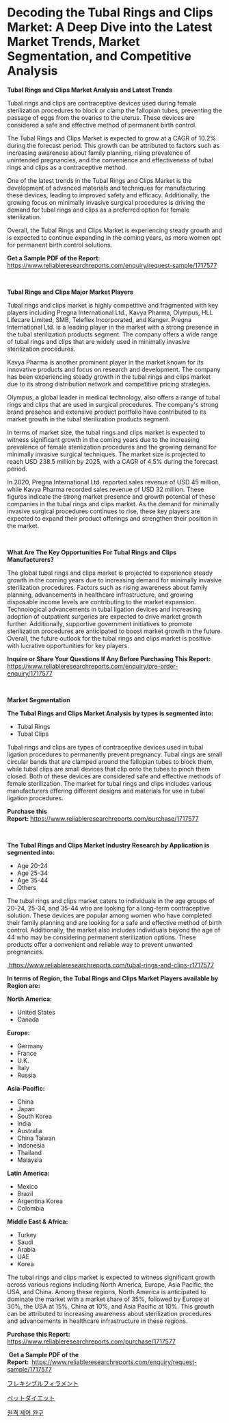 <p><h1>Decoding the Tubal Rings and Clips Market: A Deep Dive into the Latest Market Trends, Market Segmentation, and Competitive Analysis</h1></p><p><strong>Tubal Rings and Clips Market Analysis and Latest Trends</strong></p>
<p><p>Tubal rings and clips are contraceptive devices used during female sterilization procedures to block or clamp the fallopian tubes, preventing the passage of eggs from the ovaries to the uterus. These devices are considered a safe and effective method of permanent birth control.</p><p>The Tubal Rings and Clips Market is expected to grow at a CAGR of 10.2% during the forecast period. This growth can be attributed to factors such as increasing awareness about family planning, rising prevalence of unintended pregnancies, and the convenience and effectiveness of tubal rings and clips as a contraceptive method.</p><p>One of the latest trends in the Tubal Rings and Clips Market is the development of advanced materials and techniques for manufacturing these devices, leading to improved safety and efficacy. Additionally, the growing focus on minimally invasive surgical procedures is driving the demand for tubal rings and clips as a preferred option for female sterilization.</p><p>Overall, the Tubal Rings and Clips Market is experiencing steady growth and is expected to continue expanding in the coming years, as more women opt for permanent birth control solutions.</p></p>
<p><strong>Get a Sample PDF of the Report:&nbsp;</strong> <a href="https://www.reliableresearchreports.com/enquiry/request-sample/1717577">https://www.reliableresearchreports.com/enquiry/request-sample/1717577</a></p>
<p>&nbsp;</p>
<p><strong>Tubal Rings and Clips Major Market Players</strong></p>
<p><p>Tubal rings and clips market is highly competitive and fragmented with key players including Pregna International Ltd., Kavya Pharma, Olympus, HLL Lifecare Limited, SMB, Teleflex Incorporated, and Kanger. Pregna International Ltd. is a leading player in the market with a strong presence in the tubal sterilization products segment. The company offers a wide range of tubal rings and clips that are widely used in minimally invasive sterilization procedures.</p><p>Kavya Pharma is another prominent player in the market known for its innovative products and focus on research and development. The company has been experiencing steady growth in the tubal rings and clips market due to its strong distribution network and competitive pricing strategies.</p><p>Olympus, a global leader in medical technology, also offers a range of tubal rings and clips that are used in surgical procedures. The company's strong brand presence and extensive product portfolio have contributed to its market growth in the tubal sterilization products segment.</p><p>In terms of market size, the tubal rings and clips market is expected to witness significant growth in the coming years due to the increasing prevalence of female sterilization procedures and the growing demand for minimally invasive surgical techniques. The market size is projected to reach USD 238.5 million by 2025, with a CAGR of 4.5% during the forecast period.</p><p>In 2020, Pregna International Ltd. reported sales revenue of USD 45 million, while Kavya Pharma recorded sales revenue of USD 32 million. These figures indicate the strong market presence and growth potential of these companies in the tubal rings and clips market. As the demand for minimally invasive surgical procedures continues to rise, these key players are expected to expand their product offerings and strengthen their position in the market.</p></p>
<p>&nbsp;</p>
<p><strong>What Are The Key Opportunities For Tubal Rings and Clips Manufacturers?</strong></p>
<p><p>The global tubal rings and clips market is projected to experience steady growth in the coming years due to increasing demand for minimally invasive sterilization procedures. Factors such as rising awareness about family planning, advancements in healthcare infrastructure, and growing disposable income levels are contributing to the market expansion. Technological advancements in tubal ligation devices and increasing adoption of outpatient surgeries are expected to drive market growth further. Additionally, supportive government initiatives to promote sterilization procedures are anticipated to boost market growth in the future. Overall, the future outlook for the tubal rings and clips market is positive with lucrative opportunities for key players.</p></p>
<p><strong>Inquire or Share Your Questions If Any Before Purchasing This Report:</strong> <a href="https://www.reliableresearchreports.com/enquiry/pre-order-enquiry/1717577">https://www.reliableresearchreports.com/enquiry/pre-order-enquiry/1717577</a></p>
<p>&nbsp;</p>
<p><strong>Market Segmentation</strong></p>
<p><strong>The Tubal Rings and Clips Market Analysis by types is segmented into:</strong></p>
<p><ul><li>Tubal Rings</li><li>Tubal Clips</li></ul></p>
<p><p>Tubal rings and clips are types of contraceptive devices used in tubal ligation procedures to permanently prevent pregnancy. Tubal rings are small circular bands that are clamped around the fallopian tubes to block them, while tubal clips are small devices that clip onto the tubes to pinch them closed. Both of these devices are considered safe and effective methods of female sterilization. The market for tubal rings and clips includes various manufacturers offering different designs and materials for use in tubal ligation procedures.</p></p>
<p><strong>Purchase this Report:&nbsp;</strong><a href="https://www.reliableresearchreports.com/purchase/1717577">https://www.reliableresearchreports.com/purchase/1717577</a></p>
<p>&nbsp;</p>
<p><strong>The Tubal Rings and Clips Market Industry Research by Application is segmented into:</strong></p>
<p><ul><li>Age 20-24</li><li>Age 25-34</li><li>Age 35-44</li><li>Others</li></ul></p>
<p><p>The tubal rings and clips market caters to individuals in the age groups of 20-24, 25-34, and 35-44 who are looking for a long-term contraceptive solution. These devices are popular among women who have completed their family planning and are looking for a safe and effective method of birth control. Additionally, the market also includes individuals beyond the age of 44 who may be considering permanent sterilization options. These products offer a convenient and reliable way to prevent unwanted pregnancies.</p></p>
<p><a href="https://www.reliableresearchreports.com/tubal-rings-and-clips-r1717577">&nbsp;https://www.reliableresearchreports.com/tubal-rings-and-clips-r1717577</a></p>
<p><strong>In terms of Region, the Tubal Rings and Clips Market Players available by Region are:</strong></p>
<p>
    <p> <strong> North America: </strong>
        <ul>
            <li>United States</li>
            <li>Canada</li>
        </ul>
        </p> 
    <p> <strong> Europe: </strong>
        <ul>
            <li>Germany</li>
            <li>France</li>
            <li>U.K.</li>
            <li>Italy</li>
            <li>Russia</li>
        </ul>
        </p> 
    <p> <strong> Asia-Pacific: </strong>
        <ul>
            <li>China</li>
            <li>Japan</li>
            <li>South Korea</li>
            <li>India</li>
            <li>Australia</li>
            <li>China Taiwan</li>
            <li>Indonesia</li>
            <li>Thailand</li>
            <li>Malaysia</li>
        </ul>
        </p> 
    <p> <strong> Latin America: </strong>
        <ul>
            <li>Mexico</li>
            <li>Brazil</li>
            <li>Argentina Korea</li>
            <li>Colombia</li>
        </ul>
        </p> 
    <p> <strong> Middle East & Africa: </strong>
        <ul>
            <li>Turkey</li>
            <li>Saudi</li>
            <li>Arabia</li>
            <li>UAE</li>
            <li>Korea</li>
        </ul>
    </p>
    </p>
<p><p>The tubal rings and clips market is expected to witness significant growth across various regions including North America, Europe, Asia Pacific, the USA, and China. Among these regions, North America is anticipated to dominate the market with a market share of 35%, followed by Europe at 30%, the USA at 15%, China at 10%, and Asia Pacific at 10%. This growth can be attributed to increasing awareness about sterilization procedures and advancements in healthcare infrastructure in these regions.</p></p>
<p><strong>Purchase this Report: </strong><a href="https://www.reliableresearchreports.com/purchase/1717577">https://www.reliableresearchreports.com/purchase/1717577</a></p>
<p>&nbsp;<strong>Get a Sample PDF of the Report:&nbsp;&nbsp;</strong><a href="https://www.reliableresearchreports.com/enquiry/request-sample/1717577">https://www.reliableresearchreports.com/enquiry/request-sample/1717577</a></p>
<p><strong></strong></p>
<p><p><a href="https://medium.com/@eleanorardy655/%E6%9F%94%E8%BB%9F%E3%83%95%E3%82%A3%E3%83%A9%E3%83%A1%E3%83%B3%E3%83%88%E5%B8%82%E5%A0%B4%E8%A6%8F%E6%A8%A1%E3%81%AF-%E3%82%B0%E3%83%AD%E3%83%BC%E3%83%90%E3%83%AB%E7%94%A3%E6%A5%AD%E3%81%A7%E6%9C%80%E9%81%A9%E3%81%AA%E3%83%9E%E3%83%BC%E3%82%B1%E3%83%86%E3%82%A3%E3%83%B3%E3%82%B0%E3%83%81%E3%83%A3%E3%83%8D%E3%83%AB%E3%82%92%E6%98%8E%E3%82%89%E3%81%8B%E3%81%AB%E3%81%97%E3%81%BE%E3%81%99-d54a8bd0e7c8">フレキシブルフィラメント</a></p><p><a href="https://medium.com/@tiannastark1/%E3%83%9A%E3%83%83%E3%83%88%E7%94%A8%E9%A3%9F%E5%93%81%E5%B8%82%E5%A0%B4%E5%B1%95%E6%9C%9B-%E7%94%A3%E6%A5%AD%E6%A6%82%E8%A6%81%E3%81%A8%E4%BA%88%E6%B8%AC-2024%E5%B9%B4%E3%81%8B%E3%82%892031%E5%B9%B4-b7512db2adc9">ペットダイエット</a></p><p><a href="https://medium.com/@chickenlegs8687/2024%EB%85%84%EB%B6%80%ED%84%B0-2031%EB%85%84%EA%B9%8C%EC%A7%80%EC%9D%98-%EA%B8%B0%EA%B0%84%EC%9D%84-%EB%8C%80%EC%83%81%EC%9C%BC%EB%A1%9C-%ED%95%9C-%EC%9B%90%EA%B2%A9-%EC%A1%B0%EC%A2%85-%EC%9E%A5%EB%82%9C%EA%B0%90-%EC%8B%9C%EC%9E%A5-%EB%B6%84%EC%84%9D-%EB%B0%8F-%ED%81%AC%EA%B8%B0-%EC%98%88%EC%B8%A1-83dc2220e6ee">원격 제어 완구</a></p></p>